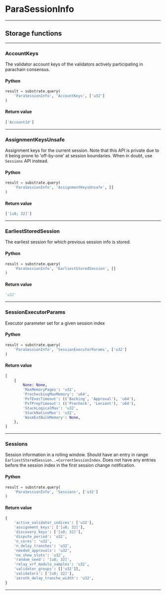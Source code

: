 
# ParaSessionInfo

---------
## Storage functions

---------
### AccountKeys
 The validator account keys of the validators actively participating in parachain consensus.

#### Python
```python
result = substrate.query(
    'ParaSessionInfo', 'AccountKeys', ['u32']
)
```

#### Return value
```python
['AccountId']
```
---------
### AssignmentKeysUnsafe
 Assignment keys for the current session.
 Note that this API is private due to it being prone to &#x27;off-by-one&#x27; at session boundaries.
 When in doubt, use `Sessions` API instead.

#### Python
```python
result = substrate.query(
    'ParaSessionInfo', 'AssignmentKeysUnsafe', []
)
```

#### Return value
```python
['[u8; 32]']
```
---------
### EarliestStoredSession
 The earliest session for which previous session info is stored.

#### Python
```python
result = substrate.query(
    'ParaSessionInfo', 'EarliestStoredSession', []
)
```

#### Return value
```python
'u32'
```
---------
### SessionExecutorParams
 Executor parameter set for a given session index

#### Python
```python
result = substrate.query(
    'ParaSessionInfo', 'SessionExecutorParams', ['u32']
)
```

#### Return value
```python
[
    {
        None: None,
        'MaxMemoryPages': 'u32',
        'PrecheckingMaxMemory': 'u64',
        'PvfExecTimeout': (('Backing', 'Approval'), 'u64'),
        'PvfPrepTimeout': (('Precheck', 'Lenient'), 'u64'),
        'StackLogicalMax': 'u32',
        'StackNativeMax': 'u32',
        'WasmExtBulkMemory': None,
    },
]
```
---------
### Sessions
 Session information in a rolling window.
 Should have an entry in range `EarliestStoredSession..=CurrentSessionIndex`.
 Does not have any entries before the session index in the first session change notification.

#### Python
```python
result = substrate.query(
    'ParaSessionInfo', 'Sessions', ['u32']
)
```

#### Return value
```python
{
    'active_validator_indices': ['u32'],
    'assignment_keys': ['[u8; 32]'],
    'discovery_keys': ['[u8; 32]'],
    'dispute_period': 'u32',
    'n_cores': 'u32',
    'n_delay_tranches': 'u32',
    'needed_approvals': 'u32',
    'no_show_slots': 'u32',
    'random_seed': '[u8; 32]',
    'relay_vrf_modulo_samples': 'u32',
    'validator_groups': [['u32']],
    'validators': ['[u8; 32]'],
    'zeroth_delay_tranche_width': 'u32',
}
```
---------